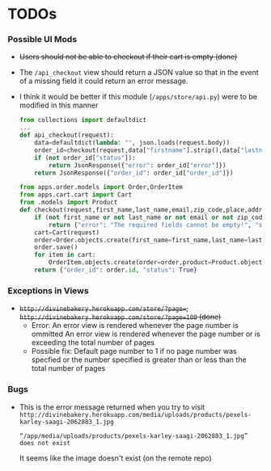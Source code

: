 # TODOs #

### Possible UI Mods ###
- ~~Users should not be able to checkout if their cart is empty (done)~~

- The `/api_checkout` view should return a JSON value so that in the event of a missing field it could return an error message.

- I think it would be better if this module (`/apps/store/api.py`) were to be modified in this manner
	```python
	from collections import defaultdict
	...
	def api_checkout(request):
		data=defaultdict(lambda: "", json.loads(request.body))
		order_id=checkout(request,data["firstname"].strip(),data["lastname"].strip(),data["email"].strip(),data["zipcode"].strip(),data["place"].strip(),data["address"].strip())
		if (not order_id["status"]):
			return JsonResponse({"error": order_id["error"]})
		return JsonResponse({"order_id": order_id["order_id"]})
	```
	```python
	from apps.order.models import Order,OrderItem
	from apps.cart.cart import Cart
	from .models import Product
	def checkout(request,first_name,last_name,email,zip_code,place,address):
		if (not first_name or not last_name or not email or not zip_code or not place or not address):
			return {"error": "The required fields cannot be empty!", "status": False}
		cart=Cart(request)
		order=Order.objects.create(first_name=first_name,last_name=last_name,email=email,zip_code=zip_code,place=place,address=address)
		order.save()
		for item in cart:
			OrderItem.objects.create(order=order,product=Product.objects.get(id=item["product_id"]),quantity=item["quantity"],price=item["price"])
		return {"order_id": order.id, "status": True}
	```

### Exceptions in Views ###
- ~~`http://divinebakery.herokuapp.com/store/?page=`, `http://divinebakery.herokuapp.com/store/?page=100` (done)~~
	- Error:
		An error view is rendered whenever the page number is ommitted
		An error view is rendered whenever the page number or is exceeding the total number of pages
	- Possible fix:
		Default page number to 1 if no page number was specfied or the number specified is greater than or less than the total number of pages

### Bugs ###
- This is the error message returned when you try to visit `http://divinebakery.herokuapp.com/media/uploads/products/pexels-karley-saagi-2062883_1.jpg`
	```
	“/app/media/uploads/products/pexels-karley-saagi-2062883_1.jpg” does not exist
	```

	It seems like the image doesn't exist (on the remote repo)